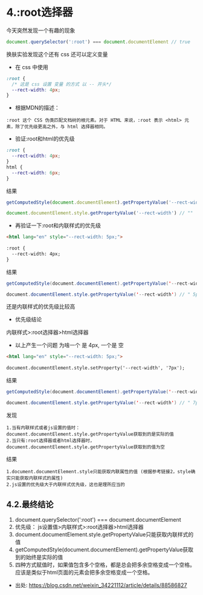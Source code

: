 # 4.:root选择器

今天突然发现一个有趣的现象 

```js
document.querySelector(':root') === document.documentElement // true
```

换肤实验发现这个还有 css 还可以定义变量

* 在 css 中使用

```css
:root {
  /* 这是 css 设置 变量 的方式 以 -- 开头*/
  --rect-width: 4px;
}
```

* 根据MDN的描述：

```
:root 这个 CSS 伪类匹配文档树的根元素。对于 HTML 来说，:root 表示 <html> 元素，除了优先级更高之外，与 html 选择器相同。
```

* 验证:root和html的优先级

```css
:root {
  --rect-width: 4px;
}
html {
  --rect-width: 6px;
}
```

<!-- getBoundingClientRect -->

结果

```js
getComputedStyle(document.documentElement).getPropertyValue('--rect-width') // " 4px"

document.documentElement.style.getPropertyValue('--rect-width') // ""
```

* 再验证一下:root和内联样式的优先级

```html
<html lang="en" style="--rect-width: 5px;">
 
:root {
  --rect-width: 4px;
}
```

结果

```java
getComputedStyle(document.documentElement).getPropertyValue('--rect-width') // " 5px"

document.documentElement.style.getPropertyValue('--rect-width') // " 5px"
```

还是内联样式的优先级比较高

* 优先级结论

内联样式>:root选择器>html选择器

* 以上产生一个问题 为啥一个 是 4px, 一个是 空

```html
<html lang="en" style="--rect-width: 5px;">
 
document.documentElement.style.setProperty('--rect-width', '7px');
```

结果

```java
getComputedStyle(document.documentElement).getPropertyValue('--rect-width') // " 7px"

document.documentElement.style.getPropertyValue('--rect-width') // " 7px"
```

发现

```
1.当有内联样式或者js设置的值时：document.documentElement.style.getPropertyValue获取到的是实际的值
2.当只有:root选择器或者html选择器时，document.documentElement.style.getPropertyValue获取到的值为空
```

结果

```
1.document.documentElement.style只能获取内联属性的值 (根据参考链接2，style确实只能获取内联样式的属性)
2.js设置的优先级大于内联样式优先级，这也是理所应当的
```


## 4.2.最终结论

1. document.querySelector(':root') === document.documentElement
2. 优先级： js设置值>内联样式>:root选择器>html选择器
3. document.documentElement.style.getPropertyValue只能获取内联样式的值
4. getComputedStyle(document.documentElement).getPropertyValue获取到的始终是实际的值
5. 四种方式赋值时，如果值包含多个空格，都是总会把多余空格变成一个空格。应该是类似于html页面的元素会把多余空格变成一个空格。


* 出处: https://blog.csdn.net/weixin_34221112/article/details/88586827
